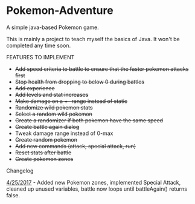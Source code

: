 # Pokemon-Adventure

A simple java-based Pokemon game.

This is mainly a project to teach myself the basics of Java. It won't be completed any time soon.

FEATURES TO IMPLEMENT
- <s>Add speed criteria to battle to ensure that the faster pokemon attacks first</s>
- <s>Stop health from dropping to below 0 during battles</s>
- <s>Add experience</s>
- <s>Add levels and stat increases</s>
- <s>Make damage on a +- range instead of static</s>
- <s>Randomize wild pokemon stats</s>
- <s>Select a random wild pokemon</s>
- <s>Create a randomizer if both pokemon have the same speed</s>
- <s>Create battle again dialog</s>
- Tweak damage range instead of 0-max
- <s>Create random pokemon</s>
- <s>Add new commands (attack, special attack, run)</s>
- <s>Reset stats after battle</s>
- <s>Create pokemon zones</s>

Changelog

<u>4/25/2017</u> - Added new Pokemon zones, implemented Special Attack, cleaned up unused variables, battle now loops until battleAgain() returns false. 
